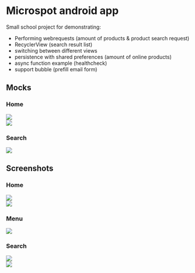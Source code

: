 # Microspot android app
Small school project for demonstrating:
- Performing webrequests (amount of products & product search request) 
- RecyclerView (search result list)
- switching between different views
- persistence with shared preferences (amount of online products)
- async function example (healthcheck)
- support bubble (prefill email form)

## Mocks
### Home
![](/doc/mock_1.png)  
![](/doc/mock_2.png)  
### Search
![](/doc/mock_3.png)  

## Screenshots
### Home
![](/doc/screenshot_home_1.png)  
![](/doc/screenshot_home_2.png)  
### Menu
![](/doc/screenshot_menu.png)  
### Search
![](/doc/screenshot_search.png)  
![](/doc/screenshot_search_link.png)  
